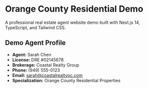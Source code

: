 # Orange County Residential Demo

A professional real estate agent website demo built with Next.js 14, TypeScript, and Tailwind CSS.

## Demo Agent Profile
- **Agent:** Sarah Chen
- **License:** DRE #02145678
- **Brokerage:** Coastal Realty Group
- **Phone:** (949) 555-0123
- **Email:** sarah@coastalrealtyoc.com
- **Specialization:** Orange County Residential Properties
